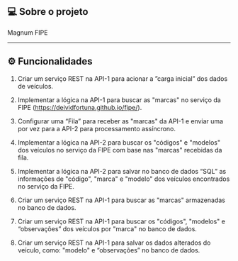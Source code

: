 ## 💻 Sobre o projeto

Magnum FIPE

---

## ⚙️ Funcionalidades

1. Criar um serviço REST na API-1 para acionar a ”carga inicial” dos dados de
veículos.

2. Implementar a lógica na API-1 para buscar as "marcas" no serviço da FIPE
(https://deividfortuna.github.io/fipe/).

3. Configurar uma “Fila” para receber as "marcas" da API-1 e enviar uma por vez
para a API-2 para processamento assíncrono.

4. Implementar a lógica na API-2 para buscar os "códigos" e "modelos" dos
veículos no serviço da FIPE com base nas "marcas" recebidas da fila.

5. Implementar a lógica na API-2 para salvar no banco de dados “SQL” as
informações de "código", "marca" e "modelo" dos veículos encontrados no
serviço da FIPE.

6. Criar um serviço REST na API-1 para buscar as "marcas" armazenadas no
banco de dados.

7. Criar um serviço REST na API-1 para buscar os "códigos", "modelos" e
“observações” dos veículos por "marca" no banco de dados.

8. Criar um serviço REST na API-1 para salvar os dados alterados do veículo,
como: "modelo" e “observações” no banco de dados.

